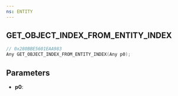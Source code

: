 ```yaml
---
ns: ENTITY
---
```

## GET_OBJECT_INDEX_FROM_ENTITY_INDEX

```c
// 0x280BBE5601EAA983
Any GET_OBJECT_INDEX_FROM_ENTITY_INDEX(Any p0);
```

## Parameters
* **p0**:
